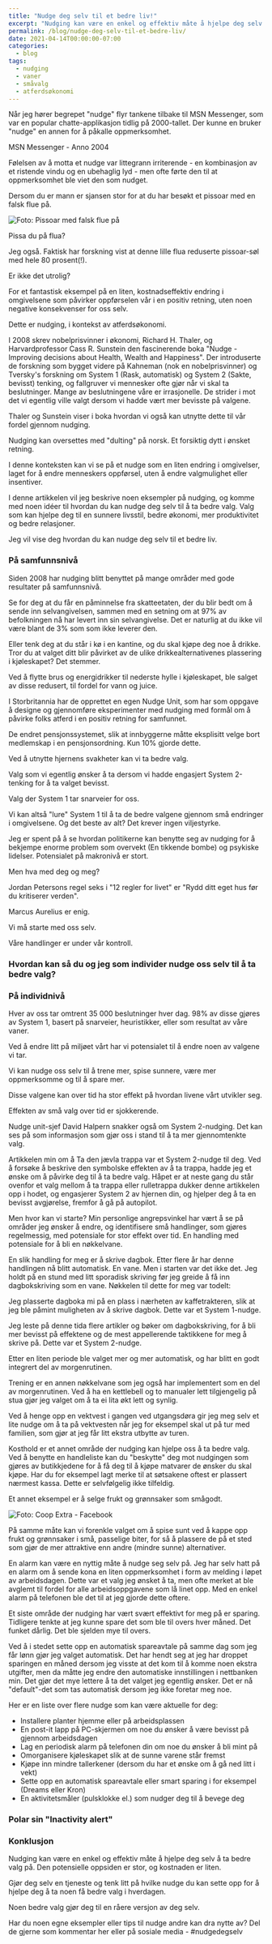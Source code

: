 ```yaml
---
title: "Nudge deg selv til et bedre liv!"
excerpt: "Nudging kan være en enkel og effektiv måte å hjelpe deg selv å ta bedre valg på. Den potensielle oppsiden er stor, og kostnaden er liten."
permalink: /blog/nudge-deg-selv-til-et-bedre-liv/
date: 2021-04-14T00:00:00-07:00
categories:
  - blog
tags:
  - nudging
  - vaner
  - småvalg
  - atferdsøkonomi
---
```


Når jeg hører begrepet "nudge" flyr tankene tilbake til MSN Messenger, som var en popular chatte-applikasjon tidlig på 2000-tallet. Der kunne en bruker "nudge" en annen for å påkalle oppmerksomhet.

MSN Messenger - Anno 2004

Følelsen av å motta et nudge var littegrann irriterende - en kombinasjon av et ristende vindu og en ubehaglig lyd - men ofte førte den til at oppmerksomhet ble viet den som nudget.

Dersom du er mann er sjansen stor for at du har besøkt et pissoar med en falsk flue på.

![Foto: Pissoar med falsk flue på](<image URL>)

Pissa du på flua?

Jeg også. Faktisk har forskning vist at denne lille flua reduserte pissoar-søl med hele 80 prosent(!).

Er ikke det utrolig?

For et fantastisk eksempel på en liten, kostnadseffektiv endring i omgivelsene som påvirker oppførselen vår i en positiv retning, uten noen negative konsekvenser for oss selv.

Dette er nudging, i kontekst av atferdsøkonomi.

I 2008 skrev nobelprisvinner i økonomi, Richard H. Thaler, og Harvardprofessor Cass R. Sunstein den fascinerende boka "Nudge - Improving decisions about Health, Wealth and Happiness". Der introduserte de forskning som bygget videre på Kahneman (nok en nobelprisvinner) og Tversky's forskning om System 1 (Rask, automatisk) og System 2 (Sakte, bevisst) tenking, og fallgruver vi mennesker ofte gjør når vi skal ta beslutninger. Mange av beslutningene våre er irrasjonelle. De strider i mot det vi egentlig ville valgt dersom vi hadde vært mer bevisste på valgene.

Thaler og Sunstein viser i boka hvordan vi også kan utnytte dette til vår fordel gjennom nudging.

Nudging kan oversettes med "dulting" på norsk. Et forsiktig dytt i ønsket retning.

I denne konteksten kan vi se på et nudge som en liten endring i omgivelser, laget for å endre menneskers oppførsel, uten å endre valgmulighet eller insentiver.

I denne artikkelen vil jeg beskrive noen eksempler på nudging, og komme med noen idéer til hvordan du kan nudge deg selv til å ta bedre valg. Valg som kan hjelpe deg til en sunnere livsstil, bedre økonomi, mer produktivitet og bedre relasjoner.

Jeg vil vise deg hvordan du kan nudge deg selv til et bedre liv.

### På samfunnsnivå

Siden 2008 har nudging blitt benyttet på mange områder med gode resultater på samfunnsnivå.

Se for deg at du får en påminnelse fra skatteetaten, der du blir bedt om å sende inn selvangivelsen, sammen med en setning om at 97% av befolkningen nå har levert inn sin selvangivelse. Det er naturlig at du ikke vil være blant de 3% som som ikke leverer den.

Eller tenk deg at du står i kø i en kantine, og du skal kjøpe deg noe å drikke. Tror du at valget ditt blir påvirket av de ulike drikkealternativenes plassering i kjøleskapet? Det stemmer.

Ved å flytte brus og energidrikker til nederste hylle i kjøleskapet, ble salget av disse redusert, til fordel for vann og juice.

I Storbritannia har de opprettet en egen Nudge Unit, som har som oppgave å designe og gjennomføre eksperimenter med nudging med formål om å påvirke folks atferd i en positiv retning for samfunnet.

De endret pensjonssystemet, slik at innbyggerne måtte eksplisitt velge bort medlemskap i en pensjonsordning. Kun 10% gjorde dette.

Ved å utnytte hjernens svakheter kan vi ta bedre valg.

Valg som vi egentlig ønsker å ta dersom vi hadde engasjert System 2-tenking for å ta valget bevisst.

Valg der System 1 tar snarveier for oss.

Vi kan altså "lure" System 1 til å ta de bedre valgene gjennom små endringer i omgivelsene. Og det beste av alt? Det krever ingen viljestyrke.

Jeg er spent på å se hvordan politikerne kan benytte seg av nudging for å bekjempe enorme problem som overvekt (En tikkende bombe) og psykiske lidelser. Potensialet på makronivå er stort.

Men hva med deg og meg?

Jordan Petersons regel seks i "12 regler for livet" er "Rydd ditt eget hus før du kritiserer verden".

Marcus Aurelius er enig.

Vi må starte med oss selv.

Våre handlinger er under vår kontroll.

### Hvordan kan så du og jeg som individer nudge oss selv til å ta bedre valg?

### På individnivå

Hver av oss tar omtrent 35 000 beslutninger hver dag. 98% av disse gjøres av System 1, basert på snarveier, heuristikker, eller som resultat av våre vaner.

Ved å endre litt på miljøet vårt har vi potensialet til å endre noen av valgene vi tar.

Vi kan nudge oss selv til å trene mer, spise sunnere, være mer oppmerksomme og til å spare mer.

Disse valgene kan over tid ha stor effekt på hvordan livene vårt utvikler seg.

Effekten av små valg over tid er sjokkerende.

Nudge unit-sjef David Halpern snakker også om System 2-nudging. Det kan ses på som informasjon som gjør oss i stand til å ta mer gjennomtenkte valg.

Artikkelen min om å Ta den jævla trappa var et System 2-nudge til deg. Ved å forsøke å beskrive den symbolske effekten av å ta trappa, hadde jeg et ønske om å påvirke deg til å ta bedre valg. Håpet er at neste gang du står ovenfor et valg mellom å ta trappa eller rulletrappa dukker denne artikkelen opp i hodet, og engasjerer System 2 av hjernen din, og hjelper deg å ta en bevisst avgjørelse, fremfor å gå på autopilot.

Men hvor kan vi starte? Min personlige angrepsvinkel har vært å se på områder jeg ønsker å endre, og identifisere små handlinger, som gjøres regelmessig, med potensiale for stor effekt over tid. En handling med potensiale for å bli en nøkkelvane.

En slik handling for meg er å skrive dagbok. Etter flere år har denne handlingen nå blitt automatisk. En vane. Men i starten var det ikke det. Jeg holdt på en stund med litt sporadisk skriving før jeg greide å få inn dagbokskriving som en vane. Nøkkelen til dette for meg var todelt:

Jeg plasserte dagboka mi på en plass i nærheten av kaffetrakteren, slik at jeg ble påmint muligheten av å skrive dagbok. Dette var et System 1-nudge.

Jeg leste på denne tida flere artikler og bøker om dagbokskriving, for å bli mer bevisst på effektene og de mest appellerende taktikkene for meg å skrive på. Dette var et System 2-nudge.

Etter en liten periode ble valget mer og mer automatisk, og har blitt en godt integrert del av morgenrutinen.

Trening er en annen nøkkelvane som jeg også har implementert som en del av morgenrutinen. Ved å ha en kettlebell og to manualer lett tilgjengelig på stua gjør jeg valget om å ta ei lita økt lett og synlig.

Ved å henge opp en vektvest i gangen ved utgangsdøra gir jeg meg selv et lite nudge om å ta på vektvesten når jeg for eksempel skal ut på tur med familien, som gjør at jeg får litt ekstra utbytte av turen.

Kosthold er et annet område der nudging kan hjelpe oss å ta bedre valg. Ved å benytte en handleliste kan du "beskytte" deg mot nudgingen som gjøres av butikkjedene for å få deg til å kjøpe matvarer de ønsker du skal kjøpe. Har du for eksempel lagt merke til at søtsakene oftest er plassert nærmest kassa. Dette er selvfølgelig ikke tilfeldig.

Et annet eksempel er å selge frukt og grønnsaker som smågodt.

![Foto: Coop Extra - Facebook](<image URL>)

På samme måte kan vi forenkle valget om å spise sunt ved å kappe opp frukt og grønnsaker i små, passelige biter, for så å plassere de på et sted som gjør de mer attraktive enn andre (mindre sunne) alternativer.

En alarm kan være en nyttig måte å nudge seg selv på. Jeg har selv hatt på en alarm om å sende kona en liten oppmerksomhet i form av melding i løpet av arbeidsdagen. Dette var et valg jeg ønsket å ta, men ofte merket at ble avglemt til fordel for alle arbeidsoppgavene som lå linet opp. Med en enkel alarm på telefonen ble det til at jeg gjorde dette oftere.

Et siste område der nudging har vært svært effektivt for meg på er sparing. Tidligere tenkte at jeg kunne spare det som ble til overs hver måned. Det funket dårlig. Det ble sjelden mye til overs.

Ved å i stedet sette opp en automatisk spareavtale på samme dag som jeg får lønn gjør jeg valget automatisk. Det har hendt seg at jeg har droppet sparingen en måned dersom jeg visste at det kom til å komme noen ekstra utgifter, men da måtte jeg endre den automatiske innstillingen i nettbanken min. Det gjør det mye lettere å ta det valget jeg egentlig ønsker. Det er nå "default"-det som tas automatisk dersom jeg ikke foretar meg noe.

Her er en liste over flere nudge som kan være aktuelle for deg:

- Installere planter hjemme eller på arbeidsplassen
- En post-it lapp på PC-skjermen om noe du ønsker å være bevisst på gjennom arbeidsdagen
- Lag en periodisk alarm på telefonen din om noe du ønsker å bli mint på
- Omorganisere kjøleskapet slik at de sunne varene står fremst
- Kjøpe inn mindre tallerkener (dersom du har et ønske om å gå ned litt i vekt)
- Sette opp en automatisk spareavtale eller smart sparing i for eksempel (Dreams eller Kron)
- En aktivitetsmåler (pulsklokke el.) som nudger deg til å bevege deg

### Polar sin "Inactivity alert"

### Konklusjon

Nudging kan være en enkel og effektiv måte å hjelpe deg selv å ta bedre valg på. Den potensielle oppsiden er stor, og kostnaden er liten.

Gjør deg selv en tjeneste og tenk litt på hvilke nudge du kan sette opp for å hjelpe deg å ta noen få bedre valg i hverdagen.

Noen bedre valg gjør deg til en råere versjon av deg selv.

Har du noen egne eksempler eller tips til nudge andre kan dra nytte av? Del de gjerne som kommentar her eller på sosiale media - #nudgedegselv

